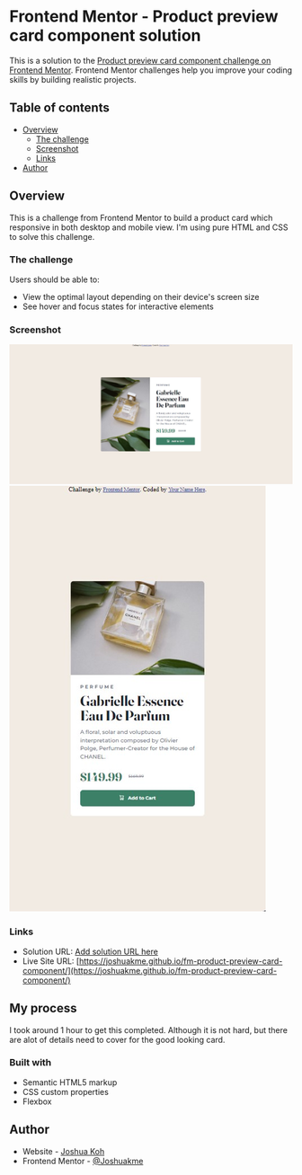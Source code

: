 # Frontend Mentor - Product preview card component solution

This is a solution to the [Product preview card component challenge on Frontend Mentor](https://www.frontendmentor.io/challenges/product-preview-card-component-GO7UmttRfa). Frontend Mentor challenges help you improve your coding skills by building realistic projects.

## Table of contents

- [Overview](#overview)
  - [The challenge](#the-challenge)
  - [Screenshot](#screenshot)
  - [Links](#links)
- [Author](#author)

## Overview

This is a challenge from Frontend Mentor to build a product card which responsive in both desktop and mobile view. I'm using pure HTML and CSS to solve this challenge.

### The challenge

Users should be able to:

- View the optimal layout depending on their device's screen size
- See hover and focus states for interactive elements

### Screenshot

![Desktop View](./design/desktop-screenshot.jpg)
![Mobile View](./design/mobile-screenshot.jpg)

### Links

- Solution URL: [Add solution URL here](https://your-solution-url.com)
- Live Site URL: [https://joshuakme.github.io/fm-product-preview-card-component/](https://joshuakme.github.io/fm-product-preview-card-component/)

## My process

I took around 1 hour to get this completed. Although it is not hard, but there are alot of details need to cover for the good looking card.

### Built with

- Semantic HTML5 markup
- CSS custom properties
- Flexbox

## Author

- Website - [Joshua Koh](https://github.com/Joshuakme)
- Frontend Mentor - [@Joshuakme](https://www.frontendmentor.io/profile/Joshuakme)

